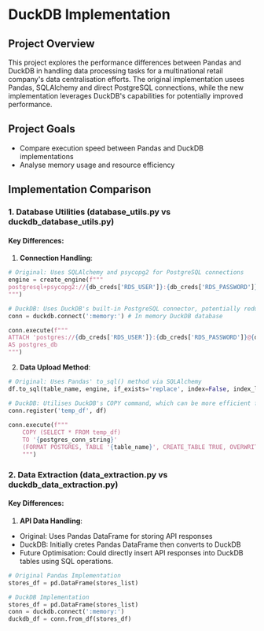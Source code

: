 # DuckDB Implementation 

## Project Overview 
This project explores the performance differences between Pandas and DuckDB in handling data processing tasks for a multinational retail company's data centralisation efforts. The original implementation usees Pandas, SQLAlchemy and direct PostgreSQL connections, while the new implementation leverages DuckDB's capabilities for potentially improved performance. 

## Project Goals 
- Compare execution speed between Pandas and DuckDB implementations 
- Analyse memory usage and resource efficiency

## Implementation Comparison

### 1. Database Utilities (database_utils.py vs duckdb_database_utils.py)

#### Key Differences:
1. **Connection Handling**:
```python
# Original: Uses SQLAlchemy and psycopg2 for PostgreSQL connections
engine = create_engine(f"""
postgresql+psycopg2://{db_creds['RDS_USER']}:{db_creds['RDS_PASSWORD']}@{db_creds['RDS_HOST']}:{db_creds['RDS_PORT']}/{db_creds['RDS_DATABASE']}
""")

# DuckDB: Uses DuckDB's built-in PostgreSQL connector, potentially reducing overhead
conn = duckdb.connect(':memory:') # In memory DuckDB database

conn.execute(f"""
ATTACH 'postgres://{db_creds['RDS_USER']}:{db_creds['RDS_PASSWORD']}@{db_creds['RDS_HOST']}:{db_creds['RDS_PORT']}/{db_creds['RDS_DATABASE']}' 
AS postgres_db
""")
```
2. **Data Upload Method**:
```python
# Original: Uses Pandas' to_sql() method via SQLAlchemy
df.to_sql(table_name, engine, if_exists='replace', index=False, index_label='index')

# DuckDB: Utilises DuckDB's COPY command, which can be more efficient for large datasets
conn.register('temp_df', df)
        
conn.execute(f"""
    COPY (SELECT * FROM temp_df) 
    TO '{postgres_conn_string}' 
    (FORMAT POSTGRES, TABLE '{table_name}', CREATE_TABLE TRUE, OVERWRITE_OR_IGNORE TRUE)
    """)
```

### 2. Data Extraction (data_extraction.py vs duckdb_data_extraction.py)

#### Key Differences:
1. **API Data Handling**:
- Original: Uses Pandas DataFrame for storing API responses
- DuckDB: Initially cretes Pandas DataFrame then converts to DuckDB
- Future Optimisation: Could directly insert API responses into DuckDB tables using SQL operations. 

```python
# Original Pandas Implementation
stores_df = pd.DataFrame(stores_list)

# DuckDB Implementation
stores_df = pd.DataFrame(stores_list)
conn = duckdb.connect(':memory:')
duckdb_df = conn.from_df(stores_df)
```
